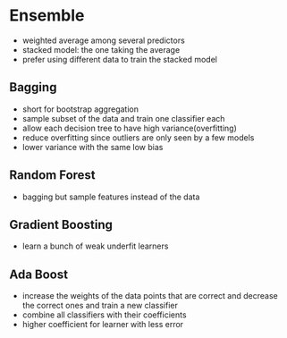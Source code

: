 # Ensemble

- weighted average among several predictors
- stacked model: the one taking the average
- prefer using different data to train the stacked model

## Bagging

- short for bootstrap aggregation
- sample subset of the data and train one classifier each
- allow each decision tree to have high variance(overfitting)
- reduce overfitting since outliers are only seen by a few models
- lower variance with the same low bias

## Random Forest

- bagging but sample features instead of the data

## Gradient Boosting

- learn a bunch of weak underfit learners

## Ada Boost

- increase the weights of the data points that are correct and decrease the correct ones and train a new classifier
- combine all classifiers with their coefficients
- higher coefficient for learner with less error
